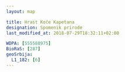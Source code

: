 ```yaml
---
layout: map

title: Hrast Koče Kapetana
designation: Spomenik prirode
last_modified_at: 2018-07-29T18:32:11+02:00

WDPA: [555588975]
BioRaS: [287]
geoSrbija:
  L1_182: [6]
---
```

